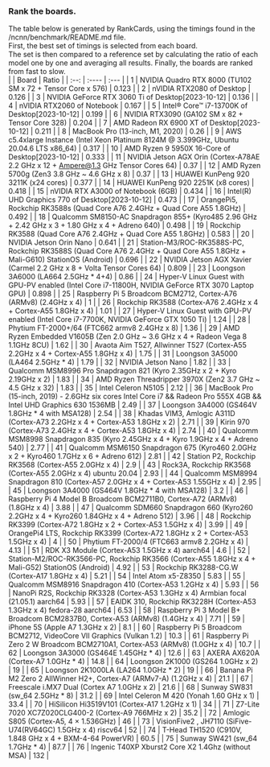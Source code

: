 ### Rank the boards.
The table below is generated by RankCards, using the timings found in the /ncnn/benchmark/README.md file.<br>
First, the best set of timings is selected from each board.<br>
The set is then compared to a reference set by calculating the ratio of each model one by one and averaging all results.
Finally, the boards are ranked from fast to slow.<br>
|      | Board | Ratio | 
| :--: | :---- | :---  | 
| 1 | NVIDIA Quadro RTX 8000 (TU102 SM x 72 + Tensor Core x 576) | 0.123 | 
| 2 | nVIDIA RTX2080 of Desktop | 0.126 | 
| 3 | NVIDIA GeForce RTX 3060 Ti of Desktop[2023-10-12] | 0.136 | 
| 4 | nVIDIA RTX2060 of Notebook | 0.167 | 
| 5 | Intel® Core™ i7-13700K of Desktop[2023-10-12] | 0.199 | 
| 6 | NVIDIA RTX3090 (GA102 SM x 82 + Tensor Core 328) | 0.204 | 
| 7 | AMD Radeon RX 6900 XT of Desktop[2023-10-12] | 0.211 | 
| 8 | MacBook Pro (13-inch, M1, 2020) | 0.26 | 
| 9 | AWS c5.4xlarge Instance (Intel Xeon Platinum 8124M @ 3.399GHz, Ubuntu 20.04.6 LTS x86_64) | 0.317 | 
| 10 | AMD Ryzen 9 5950X 16-Core of Desktop[2023-10-12] | 0.333 | 
| 11 | NVIDIA Jetson AGX Orin (Cortex-A78AE 2.2 GHz x 12 + Ampere@1.3 GHz Tensor Cores 64) | 0.37 | 
| 12 | AMD Ryzen 5700g (Zen3 3.8 GHz ~ 4.6 GHz x 8) | 0.37 | 
| 13 | HUAWEI KunPeng 920 3211K (x24 cores) | 0.377 | 
| 14 | HUAWEI KunPeng 920 2251K (x8 cores) | 0.418 | 
| 15 | nVIDIA RTX A3000 of Notebook (6GB) | 0.434 | 
| 16 | Intel(R) UHD Graphics 770 of Desktop[2023-10-12] | 0.473 | 
| 17 | OrangePi5, Rockchip RK3588s (Quad Core A76 2.4GHz + Quad Core A55 1.8GHz) | 0.492 | 
| 18 | Qualcomm SM8150-AC Snapdragon 855+ (Kyro485 2.96 GHz + 2.42 GHz x 3 + 1.80 GHz x 4 + Adreno 640) | 0.498 | 
| 19 | Rockchip RK3588 (Quad Core A76 2.4GHz + Quad Core A55 1.8GHz) | 0.583 | 
| 20 | NVIDIA Jetson Orin Nano | 0.641 | 
| 21 | Station-M3/ROC-RK3588S-PC, Rockchip RK3588S (Quad Core A76 2.4GHz + Quad Core A55 1.8GHz + Mali-G610) StationOS (Android) | 0.696 | 
| 22 | NVIDIA Jetson AGX Xavier (Carmel 2.2 GHz x 8 + Volta Tensor Cores 64) | 0.809 | 
| 23 | Loongson 3A6000 (LA664 2.5GHz * 4+4) | 0.86 | 
| 24 | Hyper-V Linux Guest with GPU-PV enabled (Intel Core i7-11800H, NVIDIA GeForce RTX 3070 Laptop GPU) | 0.898 | 
| 25 | Raspberry Pi 5 Broadcom BCM2712, Cortex-A76 (ARMv8) (2.4GHz x 4) | 1 | 
| 26 | Rockchip RK3588 (Cortex-A76 2.4GHz x 4 + Cortex-A55 1.8GHz x 4) | 1.01 | 
| 27 | Hyper-V Linux Guest with GPU-PV enabled (Intel Core i7-7700K, NVIDIA GeForce GTX 1050 Ti) | 1.24 | 
| 28 | Phytium FT-2000+/64 (FTC662 armv8 2.4GHz x 8) | 1.36 | 
| 29 | AMD Ryzen Embedded V1605B (Zen 2.0 GHz ~ 3.6 GHz x 4 + Radeon Vega 8 1.1GHz 8CU) | 1.62 | 
| 30 | Avaota Aim T527, Allwinner T527 (Cortex-A55 2.2GHz x 4 + Cortex-A55 1.8GHz x 4) | 1.75 | 
| 31 | Loongson 3A5000 (LA464 2.5GHz * 4) | 1.79 | 
| 32 | NVIDIA Jetson Nano | 1.82 | 
| 33 | Qualcomm MSM8996 Pro Snapdragon 821 (Kyro 2.35GHz x 2 + Kyro 2.19GHz x 2) | 1.83 | 
| 34 | AMD Ryzen Threadripper 3970X (Zen2 3.7 GHz ~ 4.5 GHz x 32) | 1.83 | 
| 35 | Intel Celeron N5105 | 2.12 | 
| 36 | MacBook Pro (15-inch, 2019) - 2.6GHz six cores Intel Core i7 && Radeon Pro 555X 4GB && Intel UHD Graphics 630 1536MB | 2.49 | 
| 37 | Loongson 3A4000 (GS464V 1.8GHz * 4 with MSA128) | 2.54 | 
| 38 | Khadas VIM3, Amlogic A311D (Cortex-A73 2.2GHz x 4 + Cortex-A53 1.8GHz x 2) | 2.71 | 
| 39 | Kirin 970 (Cortex-A73 2.4GHz x 4 + Cortex-A53 1.8GHz x 4) | 2.74 | 
| 40 | Qualcomm MSM8998 Snapdragon 835 (Kyro 2.45GHz x 4 + Kyro 1.9GHz x 4 + Adreno 540) | 2.77 | 
| 41 | Qualcomm MSM6150 Snapdragon 675 (Kyro460 2.0GHz x 2 + Kyro460 1.7GHz x 6 + Adreno 612) | 2.81 | 
| 42 | Station P2, Rockchip RK3568 (Cortex-A55 2.0GHz x 4) | 2.9 | 
| 43 | Rock3A, Rockchip RK3568 (Cortex-A55 2.0GHz x 4) ubuntu 20.04 | 2.93 | 
| 44 | Qualcomm MSM8994 Snapdragon 810 (Cortex-A57 2.0GHz x 4 + Cortex-A53 1.55GHz x 4) | 2.95 | 
| 45 | Loongson 3A4000 (GS464V 1.8GHz * 4 with MSA128) | 3.2 | 
| 46 | Raspberry Pi 4 Model B Broadcom BCM2711B0, Cortex-A72 (ARMv8) (1.8GHz x 4) | 3.88 | 
| 47 | Qualcomm SDM660 Snapdragon 660 (Kyro260 2.2GHz x 4 + Kyro260 1.84GHz x 4 + Adreno 512) | 3.96 | 
| 48 | Rockchip RK3399 (Cortex-A72 1.8GHz x 2 + Cortex-A53 1.5GHz x 4) | 3.99 | 
| 49 | OrangePi4 LTS, Rockchip RK3399 (Cortex-A72 1.8GHz x 2 + Cortex-A53 1.5GHz x 4) | 4 | 
| 50 | Phytium FT-2000/4 (FTC663 armv8 2.2GHz x 4) | 4.13 | 
| 51 | RDK X3 Module (Cortex-A53 1.5GHz x 4) aarch64 | 4.6 | 
| 52 | Station-M2/ROC-RK3566-PC, Rockchip RK3566 (Cortex-A55 1.8GHz x 4 + Mali-G52) StationOS (Android) | 4.92 | 
| 53 | Rockchip RK3288-CG.W (Cortex-A17 1.8GHz x 4) | 5.21 | 
| 54 | Intel Atom x5-Z8350 | 5.83 | 
| 55 | Qualcomm MSM8916 Snapdragon 410 (Cortex-A53 1.2GHz x 4) | 5.93 | 
| 56 | NanoPi R2S, Rockchip RK3328 (Cortex-A53 1.3GHz x 4) Armbian focal (21.05.1) aarch64 | 5.93 | 
| 57 | EAIDK 310, Rockchip RK3228H (Cortex-A53 1.3GHz x 4) fedora-28 aarch64 | 6.53 | 
| 58 | Raspberry Pi 3 Model B+ Broadcom BCM2837B0, Cortex-A53 (ARMv8) (1.4GHz x 4) | 7.71 | 
| 59 | iPhone 5S (Apple A7 1.3GHz x 2) | 8.1 | 
| 60 | Raspberry Pi 5 Broadcom BCM2712, VideoCore VII Graphics (Vulkan 1.2) | 10.3 | 
| 61 | Raspberry Pi Zero 2 W Broadcom BCM2710A1, Cortex-A53 (ARMv8) (1.0GHz x 4) | 10.7 | 
| 62 | Loongson 3A3000 (GS464E 1.45GHz * 4) | 12.6 | 
| 63 | AXERA AX620A (Cortex-A7 1.0GHz * 4) | 14.8 | 
| 64 | Loongson 2K1000 (GS264 1.0GHz x 2) | 19 | 
| 65 | Loongson 2K1000LA (LA264 1.0GHz * 2) | 19 | 
| 66 | Banana Pi M2 Zero 2 AllWinner H2+, Cortex-A7 (ARMv7-A) (1.2GHz x 4) | 21.1 | 
| 67 | Freescale i.MX7 Dual (Cortex A7 1.0GHz x 2) | 21.6 | 
| 68 | Sunway SW831 (sw_64 2.5GHz * 8) | 31.2 | 
| 69 | Intel Celeron M 420 (Yonah 1.60 GHz x 1) | 33.4 | 
| 70 | HiSilicon Hi3519V101 (Cortex-A17 1.2GHz x 1) | 34 | 
| 71 | Z7-Lite 7020 XC7Z020CLG400-2 (Cortex-A9 766MHz x 2) | 35.2 | 
| 72 | Amlogic S805 (Cortex-A5, 4 × 1.536GHz) | 46 | 
| 73 | VisionFive2 , JH7110 (SiFive-U74(RV64GC) 1.5GHz x 4) riscv64 | 52 | 
| 74 | T-Head TH1520 (C910V, 1.848 GHz x 4 + BXM-4-64 PowerVR) | 60.5 | 
| 75 | Sunway SW421 (sw_64 1.7GHz * 4) | 87.7 | 
| 76 | Ingenic T40XP Xburst2 Core X2 1.4Ghz (without MSA) | 132 | 
